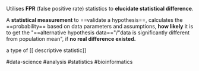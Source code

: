 Utilises **FPR** (false positive rate) statistics to **elucidate statistical difference**.

A **statistical measurement** to ==validate a hypothesis==, calculates the ==probability== based on data parameters and assumptions, **how likely** it is to get the "==alternative hypothesis data=="/"data is significantly different from population mean", if **no real difference existed.**

a type of [[ descriptive statistic]]

#data-science #analysis #statistics #bioinformatics 